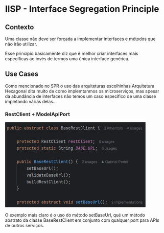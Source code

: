 # IISP - Interface Segregation Principle

## Contexto
Uma classe não deve ser forçada a implementar interfaces e métodos que não irão utilizar.

Esse princípio basicamente diz que é melhor criar interfaces mais específicas ao invés de termos uma única interface genérica.

## Use Cases

Como mencionado no SPR o uso das arquiteturas escolhinhas Arquitetura Hexagonal dita muito de como implemtanmos os microserviços, mas apesar da abundância de interfaces não temos um caso específico de uma classe impletando várias delas...

### RestClient + ModelApiPort

![alt text](screens/restClient.png)

O exemplo mais claro é o uso do método setBaseUrl, qué um método abstrato da classe BaseRestClient em conjunto com qualquer port para APIs de outros serviços.

